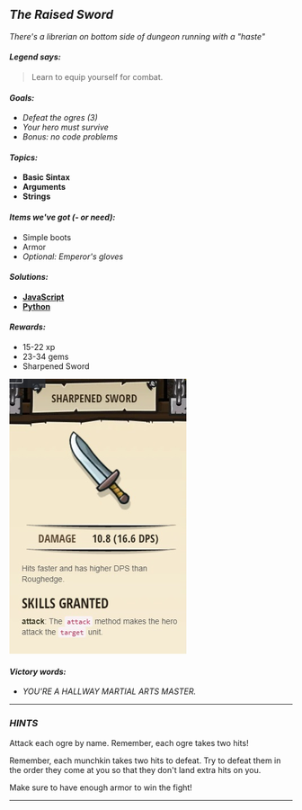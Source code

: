 ## _The Raised Sword_

_There's a librerian on bottom side of dungeon running with a "haste"_

#### _Legend says:_
> Learn to equip yourself for combat.

#### _Goals:_
+ _Defeat the ogres (3)_
+ _Your hero must survive_
+ _Bonus: no code problems_

#### _Topics:_
+ **Basic Sintax**
+ **Arguments**
+ **Strings**

#### _Items we've got (- or need):_
+ Simple boots
+ Armor
+ _Optional: Emperor's gloves_

#### _Solutions:_
+ **[JavaScript](theRaisedSword.js)**
+ **[Python](the_raised_sword.py)**

#### _Rewards:_
+ 15-22 xp
+ 23-34 gems
+ Sharpened Sword

![](img/sharpened_sword.jpg)

#### _Victory words:_
+ _YOU'RE A HALLWAY MARTIAL ARTS MASTER._

___

### _HINTS_

Attack each ogre by name. Remember, each ogre takes two hits!

Remember, each munchkin takes two hits to defeat.
Try to defeat them in the order they come at you so that they don't land extra hits on you. 

Make sure to have enough armor to win the fight!

___
